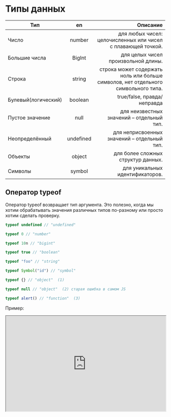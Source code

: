 # Типы данных

| Тип                 |      en       |                                                                          Описание |
|---------------------|:-------------:|----------------------------------------------------------------------------------:|
| Число               | number |                      для любых чисел: целочисленных или чисел с плавающей точкой. |
| Большие числа       |   BigInt    |                                               для целых чисел произвольной длины. |
| Строка              |   string    | cтрока может содержать ноль или больше символов, нет отдельного символьного типа. |
| Булевый(логический) |   boolean    |                                                       true/false, правда/неправда |
| Пустое значение     |   null    |                                               для неизвестных значений – отдельный тип.|
| Неопределённый      |   undefined    |                                               для неприсвоенных значений – отдельный тип. |
| Объекты     |   object    |                                               для более сложных структур данных.|
| Символы      |   symbol    |                                               для уникальных идентификаторов. |

## Оператор typeof
Оператор typeof возвращает тип аргумента. Это полезно, когда мы хотим обрабатывать значения различных типов по-разному или просто хотим сделать проверку.

```js
typeof undefined // "undefined"

typeof 0 // "number"

typeof 10n // "bigint"

typeof true // "boolean"

typeof "foo" // "string"

typeof Symbol("id") // "symbol"

typeof {} // "object"  (1)

typeof null // "object"  (2) старая ошибка в самом JS

typeof alert() // "function"  (3)
```
Пример:

 <iframe src="https://codepen.io/s-zhuravlev/embed/QWmdxZy?editors=1010" width="100%" height="300">
    Ваш браузер не поддерживает плавающие фреймы!
 </iframe>